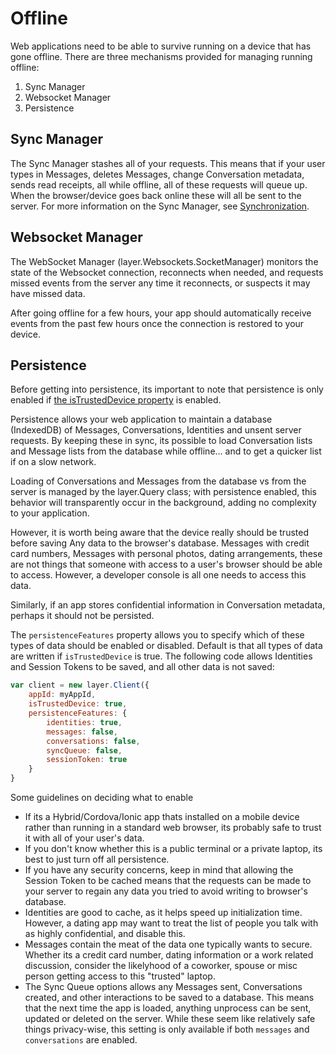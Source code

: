 # Offline

Web applications need to be able to survive running on a device that has gone offline. There are three mechanisms provided for managing running offline:

1. Sync Manager
2. Websocket Manager
3. Persistence

## Sync Manager

The Sync Manager stashes all of your requests.  This means that if your user types in Messages, deletes Messages, change Conversation metadata, sends read receipts, all while offline, all of these requests will queue up.  When the browser/device goes back online these will all be sent to the server.  For more information on the Sync Manager, see [Synchronization](guides#synchronization).

## Websocket Manager

The WebSocket Manager (layer.Websockets.SocketManager) monitors the state of the Websocket connection, reconnects when needed, and requests missed events from the server any time it reconnects, or suspects it may have missed data.

After going offline for a few hours, your app should automatically receive events from the past few hours once the connection is restored to your device.

## Persistence

Before getting into persistence, its important to note that persistence is only enabled if [the isTrustedDevice property](integration#trusted-devices) is enabled.

Persistence allows your web application to maintain a database (IndexedDB) of Messages, Conversations, Identities and unsent server requests.  By keeping these in sync, its possible to load Conversation lists and Message lists from the database while offline... and to get a quicker list if on a slow network.

Loading of Conversations and Messages from the database vs from the server is managed by the layer.Query class; with persistence enabled, this behavior will transparently occur in the background, adding no complexity to your application.

However, it is worth being aware that the device really should be trusted before saving Any data to the browser's database.  Messages with credit card numbers, Messages with personal photos, dating arrangements, these are not things that someone with access to a user's browser should be able to access.  However, a developer console is all one needs to access this data.

Similarly, if an app stores confidential information in Conversation metadata, perhaps it should not be persisted.

The `persistenceFeatures` property allows you to specify which of these types of data should be enabled or disabled.  Default is that all types of data are written if `isTrustedDevice` is true.  The following code allows Identities and Session Tokens to be saved, and all other data is not saved:

```javascript
var client = new layer.Client({
    appId: myAppId,
    isTrustedDevice: true,
    persistenceFeatures: {
        identities: true,
        messages: false,
        conversations: false,
        syncQueue: false,
        sessionToken: true
    }
}
```

Some guidelines on deciding what to enable

* If its a Hybrid/Cordova/Ionic app thats installed on a mobile device rather than running in a standard web browser, its probably safe to trust it with all of your user's data.
* If you don't know whether this is a public terminal or a private laptop, its best to just turn off all persistence.
* If you have any security concerns, keep in mind that allowing the Session Token to be cached means that the requests can be made to your server to regain any data you tried to avoid writing to browser's database.
* Identities are good to cache, as it helps speed up initialization time.  However, a dating app may want to treat the list of people you talk with as highly confidential, and disable this.
* Messages contain the meat of the data one typically wants to secure.  Whether its a credit card number, dating information or a work related discussion, consider the likelyhood of a coworker, spouse or misc person getting access to this "trusted" laptop.
* The Sync Queue options allows any Messages sent, Conversations created, and other interactions to be saved to a database.  This means that the next time the app is loaded, anything unprocess can be sent, updated or deleted on the server.  While these seem like relatively safe things privacy-wise, this setting is only available if both `messages` and `conversations` are enabled.
